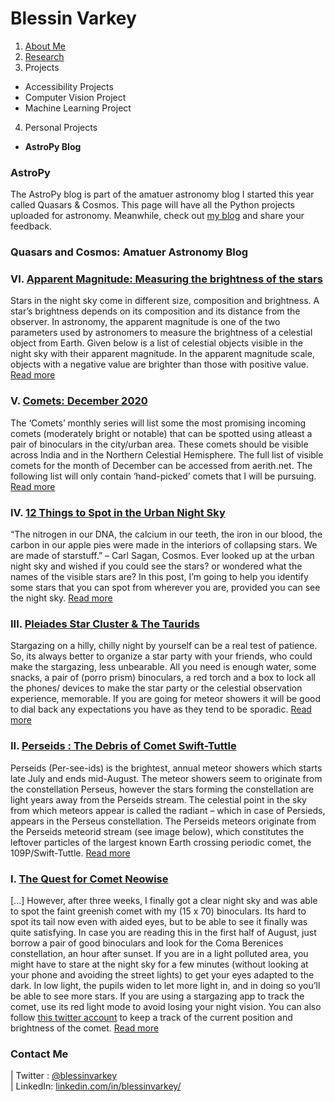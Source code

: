 # Blessin Varkey

1. [About Me](http://blessinvarkey.github.io/)
2. [Research](https://blessinvarkey.github.io/research)
3. Projects
  - Accessibility Projects
  - Computer Vision Project 
  - Machine Learning Project
4. Personal Projects
  - **AstroPy Blog**


### AstroPy 
The AstroPy blog is part of the amatuer astronomy blog I started this year called Quasars & Cosmos. This page will have all the Python projects uploaded for astronomy. Meanwhile, check out [my blog](http://quasarsandcosmos.wordpress.com/) and share your feedback.  


### Quasars and Cosmos: Amatuer Astronomy Blog

### VI. [Apparent Magnitude: Measuring the brightness of the stars](https://quasarsandcosmos.wordpress.com/2020/12/01/apparent-magnitude-measuring-the-brightness-of-the-stars/)
Stars in the night sky come in different size, composition and brightness. A star’s brightness depends on its composition and its distance from the observer. In astronomy, the apparent magnitude is one of the two parameters used by astronomers to measure the brightness of a celestial object from Earth. Given below is a list of celestial objects visible in the night sky with their apparent magnitude. In the apparent magnitude scale, objects with a negative value are brighter than those with positive value. [Read more](https://quasarsandcosmos.wordpress.com/2020/12/01/apparent-magnitude-measuring-the-brightness-of-the-stars/)

### V. [Comets: December 2020](https://quasarsandcosmos.wordpress.com/2020/12/01/comets-december-2020/)
The ‘Comets’ monthly series will list some the most promising incoming comets (moderately bright or notable) that can be spotted using atleast a pair of binoculars in the city/urban area. These comets should be visible across India and in the Northern Celestial Hemisphere. The full list of visible comets for the month of December can be accessed from aerith.net. The following list will only contain ‘hand-picked’ comets that I will be pursuing. [Read more](https://quasarsandcosmos.wordpress.com/2020/12/01/comets-december-2020/)

### IV. [12 Things to Spot in the Urban Night Sky](https://quasarsandcosmos.wordpress.com/2020/11/17/12-things-to-see-in-the-urban-night-sky/)
“The nitrogen in our DNA, the calcium in our teeth, the iron in our blood, the carbon in our apple pies were made in the interiors of collapsing stars. We are made of starstuff.” – Carl Sagan, Cosmos. Ever looked up at the urban night sky and wished if you could see the stars? or wondered what the names of the visible stars are? In this post, I’m going to help you identify some stars that you can spot from wherever you are, provided you can see the night sky. [Read more](https://quasarsandcosmos.wordpress.com/2020/11/17/12-things-to-see-in-the-urban-night-sky/)

### III. [Pleiades Star Cluster & The Taurids](https://quasarsandcosmos.wordpress.com/2020/10/30/pleiades-star-cluster-the-taurids/)
Stargazing on a hilly, chilly night by yourself can be a real test of patience. So, its always better to organize a star party with your friends, who could make the stargazing, less unbearable. All you need is enough water, some snacks, a pair of (porro prism) binoculars, a red torch and a box to lock all the phones/ devices to make the star party or the celestial observation experience, memorable. If you are going for meteor showers it will be good to dial back any expectations you have as they tend to be sporadic. [Read more](https://quasarsandcosmos.wordpress.com/2020/10/30/pleiades-star-cluster-the-taurids/)

### II. [Perseids : The Debris of Comet Swift-Tuttle](https://quasarsandcosmos.wordpress.com/2020/08/22/the-debris-of-comet-swift-tuttle/)
Perseids (Per-see-ids) is the brightest, annual meteor showers which starts late July and ends mid-August. The meteor showers seem to originate from the constellation Perseus, however the stars forming the constellation are light years away from the Perseids stream. The celestial point in the sky from which meteors appear is called the radiant – which in case of Persieds, appears in the Perseus constellation. The Perseids meteors originate from the Perseids meteorid stream (see image below), which constitutes the leftover particles of the largest known Earth crossing periodic comet, the 109P/Swift-Tuttle. [Read more](https://quasarsandcosmos.wordpress.com/2020/08/22/the-debris-of-comet-swift-tuttle/)

### I. [The Quest for Comet Neowise](https://quasarsandcosmos.wordpress.com/2020/07/30/the-quest-for-comet-neowise/)
[...] However, after three weeks, I finally got a clear night sky and was able to spot the faint greenish comet with my (15 x 70) binoculars. Its hard to spot its tail now even with aided eyes, but to be able to see it finally was quite satisfying. In case you are reading this in the first half of August, just borrow a pair of good binoculars and look for the Coma Berenices constellation, an hour after sunset. If you are in a light polluted area, you might have to stare at the night sky for a few minutes (without looking at your phone and avoiding the street lights) to get your eyes adapted to the dark. In low light, the pupils widen to let more light in, and in doing so you’ll be able to see more stars. If you are using a stargazing app to track the comet, use its red light mode to avoid losing your night vision. You can also follow [this twitter account](https://twitter.com/c2020f3) to keep a track of the current position and brightness of the comet. [Read more](https://quasarsandcosmos.wordpress.com/2020/07/30/the-quest-for-comet-neowise/)

### Contact Me
| Twitter : [@blessinvarkey](https://twitter.com/blessinvarkey) <br>| LinkedIn:  [linkedin.com/in/blessinvarkey/](https://www.linkedin.com/in/blessinvarkey/)
